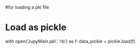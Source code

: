 #for loading a pkl file

# Load as pickle
with open('JupyMain.pkl', 'rb') as f:
   data_pickle = pickle.load(f)
